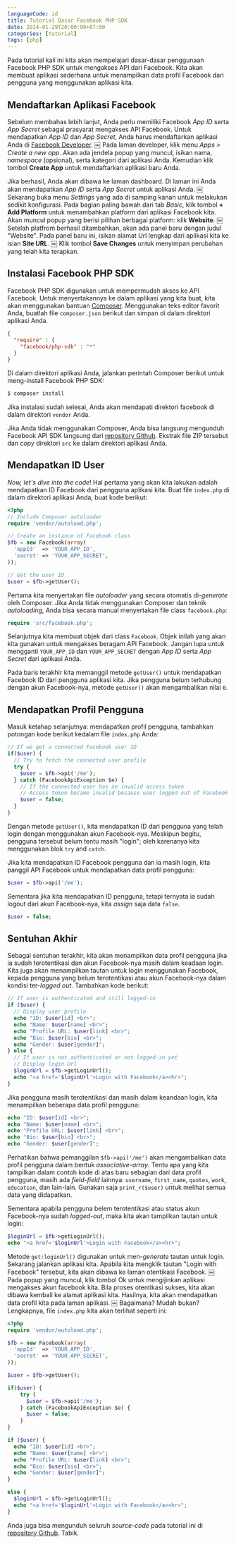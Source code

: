 ```yaml
---
languageCode: id
title: Tutorial Dasar Facebook PHP SDK
date: 2014-01-29T20:00:00+07:00
categories: [tutorial]
tags: [php]
---
```

Pada tutorial kali ini kita akan mempelajari dasar-dasar penggunaan Facebook PHP SDK untuk mengakses API dari Facebook. Kita akan membuat aplikasi sederhana untuk menampilkan data profil Facebook dari pengguna yang menggunakan aplikasi kita.

## Mendaftarkan Aplikasi Facebook

Sebelum membahas lebih lanjut, Anda perlu memiliki Facebook *App ID* serta *App Secret* sebagai prasyarat mengakses API Facebook. Untuk mendapatkan *App ID* dan *App Secret*, Anda harus mendaftarkan aplikasi Anda di [Facebook Developer](https://developers.facebook.com/apps).
￼
Pada laman developer, klik menu *Apps > Create a new app*. Akan ada jendela popup yang muncul, isikan nama, *namespace* (opsional), serta kategori dari aplikasi Anda. Kemudian klik tombol **Create App** untuk mendaftarkan aplikasi baru Anda.

Jika berhasil, Anda akan dibawa ke laman dashboard. Di laman ini Anda akan mendapatkan *App ID* serta *App Secret* untuk aplikasi Anda.
￼
Sekarang buka menu *Settings* yang ada di samping kanan untuk melakukan sedikit konfigurasi. Pada bagian paling bawah dari tab *Basic*, klik tombol **+ Add Platform** untuk menambahkan platform dari aplikasi Facebook kita. Akan muncul popup yang berisi pilihan berbagai platform: klik **Website**.
￼
Setelah platfrom berhasil ditambahkan, akan ada panel baru dengan judul "Website". Pada panel baru ini, isikan alamat Url lengkap dari aplikasi kita ke isian **Site URL**.
￼
Klik tombol **Save Changes** untuk menyimpan perubahan yang telah kita terapkan.

## Instalasi Facebook PHP SDK

Facebook PHP SDK digunakan untuk mempermudah akses ke API Facebook. Untuk menyertakannya ke dalam aplikasi yang kita buat, kita akan menggunakan bantuan [Composer](https://getcomposer.org/). Menggunakan teks editor favorit Anda, buatlah file `composer.json` berikut dan simpan di dalam direktori aplikasi Anda.

```json
{
  "require" : {
    "facebook/php-sdk" : "*"
  }
}
```

Di dalam direktori aplikasi Anda, jalankan perintah Composer berikut untuk meng-install Facebook PHP SDK:

```sh
$ composer install
```

Jika instalasi sudah selesai, Anda akan mendapati direktori facebook di dalam direktori `vendor` Anda.

Jika Anda tidak menggunakan Composer, Anda bisa langsung mengunduh Facebook API SDK langsung dari [repository Github](https://github.com/facebook/facebook-php-sdk/archive/master.zip). Ekstrak file ZIP tersebut dan *copy* direktori `src` ke dalam direktori aplikasi Anda.

## Mendapatkan ID User

*Now, let's dive into the code*! Hal pertama yang akan kita lakukan adalah mendapatkan ID Facebook dari pengguna aplikasi kita. Buat file `index.php` di dalam direktori aplikasi Anda, buat kode berikut:

```php
<?php
// Include Composer autoloader
require 'vendor/autoload.php';

// Create an instance of Facebook class
$fb = new Facebook(array(
  'appId'  => 'YOUR_APP_ID',
  'secret' => 'YOUR_APP_SECRET',
));

// Get the user ID
$user = $fb->getUser();
```

Pertama kita menyertakan file *autoloader* yang secara otomatis di-*generate* oleh Composer. Jika Anda tidak menggunakan Composer dan teknik *autoloading*, Anda bisa secara manual menyertakan file class `facebook.php`:

```php
require 'src/facebook.php';
```

Selanjutnya kita membuat objek dari class `Facebook`. Objek inilah yang akan kita gunakan untuk mengakses beragam API Facebook. Jangan lupa untuk mengganti `YOUR_APP_ID` dan `YOUR_APP_SECRET` dengan *App ID* serta *App Secret* dari aplikasi Anda.

Pada baris terakhir kita memanggil metode `getUser()` untuk mendapatkan Facebook ID dari pengguna aplikasi kita. Jika pengguna belum terhubung dengan akun Facebook-nya, metode `getUser()` akan mengambalikan nilai `0`.

## Mendapatkan Profil Pengguna

Masuk ketahap selanjutnya: mendapatkan profil pengguna, tambahkan potongan kode berikut kedalam file `index.php` Anda:

```php
// If we get a connected Facebook user ID
if($user) {
  // Try to fetch the connected user profile
  try {
    $user = $fb->api('/me');
  } catch (FacebookApiException $e) {
    // If the connected user has an invalid access token
    // Access token became invalid because user logged out of Facebook
    $user = false;
  }
}
```

Dengan metode `getUser()`, kita mendapatkan ID dari pengguna yang telah login dengan menggunakan akun Facebook-nya. Meskipun begitu, pengguna tersebut belum tentu masih "login"; oleh karenanya kita menggunakan blok `try` and `catch`.

Jika kita mendapatkan ID Facebook pengguna dan ia masih login, kita panggil API Facebook untuk mendapatkan data profil pengguna:

```php
$user = $fb->api('/me');
```

Sementara jika kita mendapatkan ID pengguna, tetapi ternyata ia sudah logout dari akun Facebook-nya, kita *assign* saja data `false`.

```php
$user = false;
```

## Sentuhan Akhir

Sebagai sentuhan terakhir, kita akan menampilkan data profil pengguna jika ia sudah terotentikasi dan akun Facebook-nya masih dalam keadaan login. Kita juga akan menampilkan tautan untuk login menggunakan Facebook, kepada pengguna yang belum terotentikasi atau akun Facebook-nya dalam kondisi ter-*logged out*. Tambahkan kode berikut:

```php
// If user is authenticated and still logged-in
if ($user) {
  // Display user profile
  echo "ID: $user[id] <br>";
  echo "Name: $user[name] <br>";
  echo "Profile URL: $user[link] <br>";
  echo "Bio: $user[bio] <br>";
  echo "Gender: $user[gender]";
} else {
  // If user is not authenticated or not logged-in yet
  // Display login Url
  $loginUrl = $fb->getLoginUrl();
  echo "<a href='$loginUrl'>Login with Facebook</a><hr>";
}
```

Jika pengguna masih terotentikasi dan masih dalam keandaan login, kita menampilkan beberapa data profil pengguna:

```php
echo "ID: $user[id] <br>";
echo "Name: $user[name] <br>";
echo "Profile URL: $user[link] <br>";
echo "Bio: $user[bio] <br>";
echo "Gender: $user[gender]";
```

Perhatikan bahwa pemanggilan `$fb->api('/me')` akan mengambalikan data profil pengguna dalam bentuk *associative-array*. Tentu apa yang kita tampilkan dalam contoh kode di atas baru sebagian dari data profil pengguna, masih ada *field-field* lainnya: `username`, `first_name`, `quotes`, `work`, `education`, dan lain-lain. Gunakan saja `print_r($user)` untuk melihat semua data yang didapatkan.

Sementara apabila pengguna belem terotentikasi atau status akun Facebook-nya sudah *logged-out*, maka kita akan tampilkan tautan untuk login:

```php
$loginUrl = $fb->getLoginUrl();
echo "<a href='$loginUrl'>Login with Facebook</a><hr>";
```

Metode `get:loginUrl()` digunakan untuk men-*generate* tautan untuk login. Sekarang jalankan aplikasi kita. Apabila kita mengklik tautan "Login with Facebook" tersebut, kita akan dibawa ke laman otentikasi Facebook.
￼
Pada popup yang muncul, klik tombol Ok untuk mengijinkan aplikasi mengakses akun facebook kita. Bila proses otentikasi sukses, kita akan dibawa kembali ke alamat aplikasi kita. Hasilnya, kita akan mendapatkan data profil kita pada laman aplikasi.
￼
Bagaimana? Mudah bukan? Lengkapnya, file `index.php` kita akan terlihat seperti ini:

```php
<?php
require 'vendor/autoload.php';

$fb = new Facebook(array(
  'appId'  => 'YOUR_APP_ID',
  'secret' => 'YOUR_APP_SECRET',
));

$user = $fb->getUser();

if($user) {
    try {
      $user = $fb->api('/me');
    } catch (FacebookApiException $e) {
      $user = false;
    }
}

if ($user) {
  echo "ID: $user[id] <br>";
  echo "Name: $user[name] <br>";
  echo "Profile URL: $user[link] <br>";
  echo "Bio: $user[bio] <br>";
  echo "Gender: $user[gender]";
}

else {
  $loginUrl = $fb->getLoginUrl();
  echo "<a href='$loginUrl'>Login with Facebook</a><hr>";
}
```

Anda juga bisa mengunduh seluruh *source-code* pada tutorial ini di [repository Github](https://github.com/risan/risan-myapp). Tabik.

